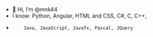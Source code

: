 - 👋 Hi, I’m @mnk44
- I know: Python, Angular, HTML and CSS, C#, C, C++,
-         Java, JavaScript, Javafx, Pascal, JQuery

<!---
mnk44/mnk44 is a ✨ special ✨ repository because its `README.md` (this file) appears on your GitHub profile.
You can click the Preview link to take a look at your changes.
--->
